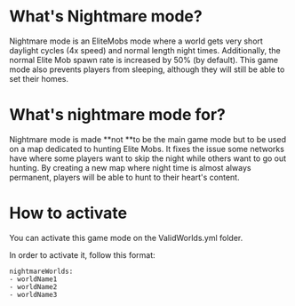 # What's Nightmare mode?
Nightmare mode is an EliteMobs mode where a world gets very short daylight cycles (4x speed) and normal length night times. Additionally, the normal Elite Mob spawn rate is increased by 50% (by default). This game mode also prevents players from sleeping, although they will still be able to set their homes.

# What's nightmare mode for?
Nightmare mode is made **not **to be the main game mode but to be used on a map dedicated to hunting Elite Mobs. It fixes the issue some networks have where some players want to skip the night while others want to go out hunting. By creating a new map where night time is almost always permanent, players will be able to hunt to their heart's content.

# How to activate
You can activate this game mode on the ValidWorlds.yml folder.

In order to activate it, follow this format:

```
nightmareWorlds:
- worldName1
- worldName2
- worldName3
```